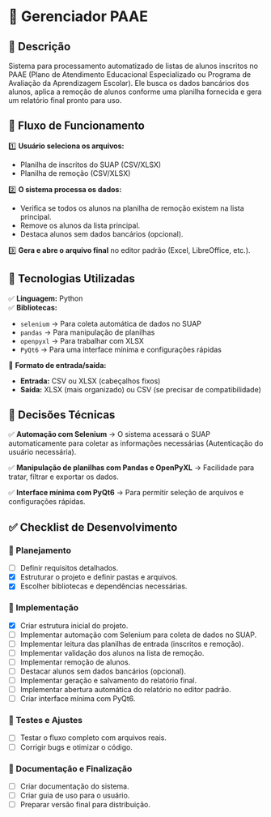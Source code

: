# 📌 Gerenciador PAAE

## 📖 Descrição
Sistema para processamento automatizado de listas de alunos inscritos no PAAE (Plano de Atendimento Educacional Especializado ou Programa de Avaliação da Aprendizagem Escolar). Ele busca os dados bancários dos alunos, aplica a remoção de alunos conforme uma planilha fornecida e gera um relatório final pronto para uso.

## 🚀 Fluxo de Funcionamento

1️⃣ **Usuário seleciona os arquivos:**  
   - Planilha de inscritos do SUAP (CSV/XLSX)  
   - Planilha de remoção (CSV/XLSX)  

2️⃣ **O sistema processa os dados:**  
   - Verifica se todos os alunos na planilha de remoção existem na lista principal.  
   - Remove os alunos da lista principal.  
   - Destaca alunos sem dados bancários (opcional).  

3️⃣ **Gera e abre o arquivo final** no editor padrão (Excel, LibreOffice, etc.).  

## 🔧 Tecnologias Utilizadas

✅ **Linguagem:** Python  
✅ **Bibliotecas:**  
- `selenium` → Para coleta automática de dados no SUAP  
- `pandas` → Para manipulação de planilhas  
- `openpyxl` → Para trabalhar com XLSX  
- `PyQt6` → Para uma interface mínima e configurações rápidas  

📌 **Formato de entrada/saída:**  
- **Entrada:** CSV ou XLSX (cabeçalhos fixos)  
- **Saída:** XLSX (mais organizado) ou CSV (se precisar de compatibilidade)  

## 🎯 Decisões Técnicas

✅ **Automação com Selenium** → O sistema acessará o SUAP automaticamente para coletar as informações necessárias (Autenticação do usuário necessária).  

✅ **Manipulação de planilhas com Pandas e OpenPyXL** → Facilidade para tratar, filtrar e exportar os dados.  

✅ **Interface mínima com PyQt6** → Para permitir seleção de arquivos e configurações rápidas.  

## ✅ Checklist de Desenvolvimento

### 🔹 Planejamento
- [ ] Definir requisitos detalhados.
- [x] Estruturar o projeto e definir pastas e arquivos.
- [x] Escolher bibliotecas e dependências necessárias.

### 🔹 Implementação
- [x] Criar estrutura inicial do projeto.
- [ ] Implementar automação com Selenium para coleta de dados no SUAP.
- [ ] Implementar leitura das planilhas de entrada (inscritos e remoção).
- [ ] Implementar validação dos alunos na lista de remoção.
- [ ] Implementar remoção de alunos.
- [ ] Destacar alunos sem dados bancários (opcional).
- [ ] Implementar geração e salvamento do relatório final.
- [ ] Implementar abertura automática do relatório no editor padrão.
- [ ] Criar interface mínima com PyQt6.

### 🔹 Testes e Ajustes
- [ ] Testar o fluxo completo com arquivos reais.
- [ ] Corrigir bugs e otimizar o código.

### 🔹 Documentação e Finalização
- [ ] Criar documentação do sistema.
- [ ] Criar guia de uso para o usuário.
- [ ] Preparar versão final para distribuição.
